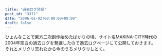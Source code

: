 ```yaml
---
title: "過去ログ発掘"
post_id: "3371"
date: "2006-01-02T00:00:00+09:00"
draft: false
---
```



ひょんなことで東方二次創作始めたばかりの頃、サイト名MAKINA-CITY時代の2004年空白の過去ログを発掘したので過去ログページにて公開しておきます。 それとメリクリ忘れたから今のうちメリクリしとく。
